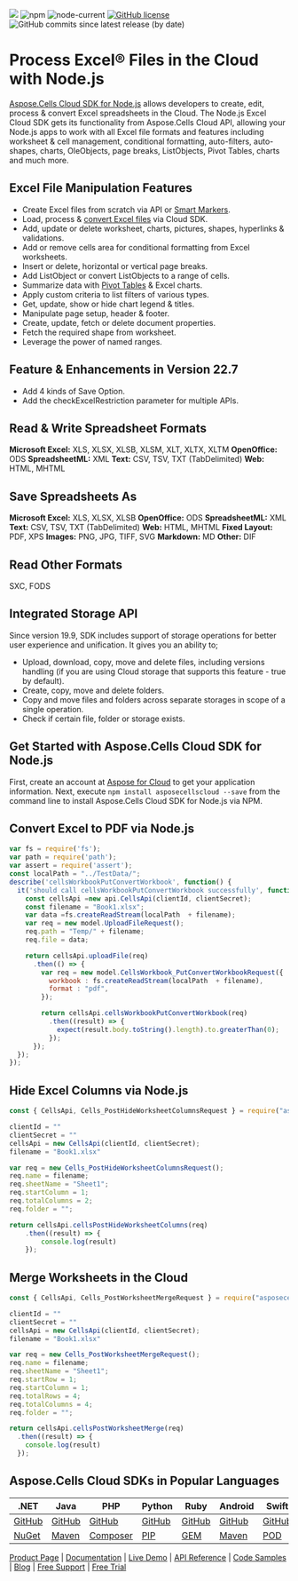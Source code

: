 ![](https://img.shields.io/badge/REST%20API-v3.0-lightgrey) ![npm](https://img.shields.io/npm/v/asposecellscloud) ![node-current](https://img.shields.io/node/v/asposecellscloud) [![GitHub license](https://img.shields.io/github/license/aspose-cells-cloud/aspose-cells-cloud-node)](https://github.com/aspose-cells-cloud/aspose-cells-cloud-node/blob/master/LICENSE) ![GitHub commits since latest release (by date)](https://img.shields.io/github/commits-since/aspose-cells-cloud/aspose-cells-cloud-node/22.7)

# Process Excel® Files in the Cloud with Node.js

[Aspose.Cells Cloud SDK for Node.js](https://products.aspose.cloud/cells/nodejs) allows developers to create, edit, process & convert Excel spreadsheets in the Cloud. The Node.js Excel Cloud SDK gets its functionality from Aspose.Cells Cloud API, allowing your Node.js apps to work with all Excel file formats and features including worksheet & cell management, conditional formatting, auto-filters, auto-shapes, charts, OleObjects, page breaks, ListObjects, Pivot Tables, charts and much more. 

## Excel File Manipulation Features

- Create Excel files from scratch via API or [Smart Markers](https://docs.aspose.cloud/cells/create-excel-workbook-from-a-smartmarker-template/).
- Load, process & [convert Excel files](https://docs.aspose.cloud/cells/convert-excel-workbook-to-different-file-formats/) via Cloud SDK.
- Add, update or delete worksheet, charts, pictures, shapes, hyperlinks & validations.
- Add or remove cells area for conditional formatting from Excel worksheets.
- Insert or delete, horizontal or vertical page breaks.
- Add ListObject or convert ListObjects to a range of cells.
- Summarize data with [Pivot Tables](https://docs.aspose.cloud/cells/working-with-pivot-tables/) & Excel charts.
- Apply custom criteria to list filters of various types.
- Get, update, show or hide chart legend & titles.
- Manipulate page setup, header & footer.
- Create, update, fetch or delete document properties.
- Fetch the required shape from worksheet.
- Leverage the power of named ranges.

## Feature & Enhancements in Version 22.7

- Add 4 kinds of Save Option.
- Add the checkExcelRestriction parameter for multiple APIs.

 
## Read & Write Spreadsheet Formats

**Microsoft Excel:** XLS, XLSX, XLSB, XLSM, XLT, XLTX, XLTM
**OpenOffice:** ODS
**SpreadsheetML:** XML
**Text:** CSV, TSV, TXT (TabDelimited)
**Web:** HTML, MHTML

## Save Spreadsheets As

**Microsoft Excel:** XLS, XLSX, XLSB
**OpenOffice:** ODS
**SpreadsheetML:** XML
**Text:** CSV, TSV, TXT (TabDelimited)
**Web:** HTML, MHTML
**Fixed Layout:** PDF, XPS
**Images:** PNG, JPG, TIFF, SVG
**Markdown:** MD
**Other:** DIF

## Read Other Formats

SXC, FODS

## Integrated Storage API

Since version 19.9, SDK includes support of storage operations for better user experience and unification. It gives you an ability to;

- Upload, download, copy, move and delete files, including versions handling (if you are using Cloud storage that supports this feature - true by default).
- Create, copy, move and delete folders.
- Copy and move files and folders across separate storages in scope of a single operation.
- Check if certain file, folder or storage exists.

## Get Started with Aspose.Cells Cloud SDK for Node.js

First, create an account at [Aspose for Cloud](https://dashboard.aspose.cloud/#/apps) to get your application information. Next, execute `npm install asposecellscloud --save` from the command line to install Aspose.Cells Cloud SDK for Node.js via NPM.

## Convert Excel to PDF via Node.js

```js
var fs = require('fs');
var path = require('path');
var assert = require('assert');
const localPath = "../TestData/";
describe('cellsWorkbookPutConvertWorkbook', function() {
  it('should call cellsWorkbookPutConvertWorkbook successfully', function() {
    const cellsApi =new api.CellsApi(clientId, clientSecret);
    const filename = "Book1.xlsx";
    var data =fs.createReadStream(localPath  + filename);
    var req = new model.UploadFileRequest();
    req.path = "Temp/" + filename;
    req.file = data;

    return cellsApi.uploadFile(req)
      .then(() => {
        var req = new model.CellsWorkbook_PutConvertWorkbookRequest({
          workbook : fs.createReadStream(localPath  + filename),
          format : "pdf",
        });

        return cellsApi.cellsWorkbookPutConvertWorkbook(req)
          .then((result) => {
            expect(result.body.toString().length).to.greaterThan(0);
          });
      });
  });
});
```

## Hide Excel Columns via Node.js

```js
const { CellsApi, Cells_PostHideWorksheetColumnsRequest } = require("asposecellscloud");

clientId = ""
clientSecret = ""
cellsApi = new CellsApi(clientId, clientSecret);
filename = "Book1.xlsx"

var req = new Cells_PostHideWorksheetColumnsRequest();
req.name = filename;
req.sheetName = "Sheet1";
req.startColumn = 1;
req.totalColumns = 2;
req.folder = "";

return cellsApi.cellsPostHideWorksheetColumns(req)
    .then((result) => {
        console.log(result)
    });
```

## Merge Worksheets in the Cloud

```js
const { CellsApi, Cells_PostWorksheetMergeRequest } = require("asposecellscloud");

clientId = ""
clientSecret = ""
cellsApi = new CellsApi(clientId, clientSecret);
filename = "Book1.xlsx"

var req = new Cells_PostWorksheetMergeRequest();
req.name = filename;
req.sheetName = "Sheet1";
req.startRow = 1;
req.startColumn = 1;
req.totalRows = 4;
req.totalColumns = 4;
req.folder = "";

return cellsApi.cellsPostWorksheetMerge(req)
  .then((result) => {
    console.log(result)
  });
```

## Aspose.Cells Cloud SDKs in Popular Languages

| .NET | Java | PHP | Python | Ruby | Android | Swift | Perl | GO |
|---|---|---|---|---|---|---|---|---|
| [GitHub](https://github.com/aspose-cells-cloud/aspose-cells-cloud-dotnet) | [GitHub](https://github.com/aspose-cells-cloud/aspose-cells-cloud-java) | [GitHub](https://github.com/aspose-cells-cloud/aspose-cells-cloud-php) | [GitHub](https://github.com/aspose-cells-cloud/aspose-cells-cloud-python)  | [GitHub](https://github.com/aspose-cells-cloud/aspose-cells-cloud-ruby) | [GitHub](https://github.com/aspose-cells-cloud/aspose-cells-cloud-android)  | [GitHub](https://github.com/aspose-cells-cloud/aspose-cells-cloud-swift) | [GitHub](https://github.com/aspose-cells-cloud/aspose-cells-cloud-perl) | [GitHub](https://github.com/aspose-cells-cloud/aspose-cells-cloud-go) |
| [NuGet](https://www.nuget.org/packages/Aspose.Cells-Cloud/) | [Maven](https://repository.aspose.cloud/webapp/#/artifacts/browse/tree/General/repo/com/aspose/aspose-cells-cloud) | [Composer](https://packagist.org/packages/aspose/cells-sdk-php) | [PIP](https://pypi.org/project/asposecellscloud/)  | [GEM](https://rubygems.org/gems/aspose_cells_cloud) | [Maven](https://repository.aspose.cloud/webapp/#/artifacts/browse/tree/General/repo/com/aspose/aspose-cells-cloud-android) | [POD](https://cocoapods.org/pods/AsposeCellsCloud) |  [CPAN](https://metacpan.org/release/AsposeCellsCloud-CellsApi) | [GO](https://pkg.go.dev/github.com/aspose-cells-cloud/aspose-cells-cloud-go/v20?tab=overview) |

[Product Page](https://products.aspose.cloud/cells/nodejs) | [Documentation](https://docs.aspose.cloud/cells/) | [Live Demo](https://products.aspose.app/cells/family) | [API Reference](https://apireference.aspose.cloud/cells/) | [Code Samples](https://github.com/aspose-cells-cloud/aspose-cells-cloud-node) | [Blog](https://blog.aspose.cloud/category/cells/) | [Free Support](https://forum.aspose.cloud/c/cells) | [Free Trial](https://dashboard.aspose.cloud/#/apps)
